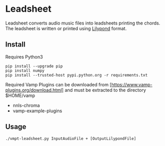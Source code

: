 Leadsheet
==============
Leadsheet converts audio music files into leadsheets printing the chords. 
The leadsheet is written or printed using [Lilypond](http://www.lilypond.org) format. 

Install
---------------------
Requires Python3

    pip install --upgrade pip
    pip install numpy
    pip install --trusted-host pypi.python.org -r requirements.txt

Required Vamp Plugins can be downloaded from [https://www.vamp-plugins.org/download.html] and must be extracted to the directory $HOME/vamp
- nnls-chroma
- vamp-example-plugins

Usage
---------------------
    ./vmpt-leadsheet.py InputAudioFile + [OutputLilypondFile] 